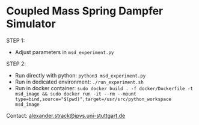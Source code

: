 # Coupled Mass Spring Dampfer Simulator

STEP 1: 
- Adjust parameters in `msd_experiment.py`

STEP 2:
- Run directly with python: `python3 msd_experiment.py` 
- Run in dedicated environment: `./run_experiment.sh`
- Run in docker container: `sudo docker build . -f docker/Dockerfile -t msd_image && sudo docker run -it --rm --mount type=bind,source="$(pwd)",target=/usr/src/python_workspace msd_image`

Contact: alexander.strack@ipvs.uni-stuttgart.de